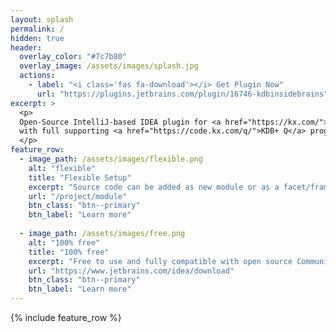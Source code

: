 ```yaml
---
layout: splash
permalink: /
hidden: true
header:
  overlay_color: "#7c7b80"
  overlay_image: /assets/images/splash.jpg
  actions:
    - label: "<i class='fas fa-download'></i> Get Plugin Now"
      url: "https://plugins.jetbrains.com/plugin/16746-kdbinsidebrains"
excerpt: >
  <p>
  Open-Source IntelliJ-based IDEA plugin for <a href="https://kx.com/">kdb+</a> time-series realtime database
  with full supporting <a href="https://code.kx.com/q/">KDB+ Q</a> programming language.
  </p>
feature_row:
  - image_path: /assets/images/flexible.png
    alt: "flexible"
    title: "Flexible Setup"
    excerpt: "Source code can be added as new module or as a facet/framework to exist module with Q source code."
    url: "/project/module"
    btn_class: "btn--primary"
    btn_label: "Learn more"
   
  - image_path: /assets/images/free.png
    alt: "100% free"
    title: "100% free"
    excerpt: "Free to use and fully compatible with open source Community Edition"
    url: "https://www.jetbrains.com/idea/download"
    btn_class: "btn--primary"
    btn_label: "Learn more"
---
```


{% include feature_row %}